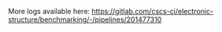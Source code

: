 More logs available here: https://gitlab.com/cscs-ci/electronic-structure/benchmarking/-/pipelines/201477310
